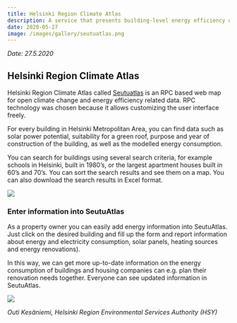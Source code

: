 ```yaml
---
title: Helsinki Region Climate Atlas
description: A service that presents building-level energy efficiency datasets in Helsinki region. 
date: 2020-05-27
image: /images/gallery/seutuatlas.png
---
```

*Date: 27.5.2020*

## Helsinki Region Climate Atlas


Helsinki Region Climate Atlas called  [Seutuatlas](http://www.seutuatlas.fi/index.jsp) is an RPC based web map for 
open climate change and energy efficiency related data. RPC technology was chosen because it allows customizing 
the user interface freely. 

For every building in Helsinki Metropolitan Area, you can find data such as solar power potential, suitability for a green roof, 
purpose and year of construction of the building, as well as the modelled energy consumption.

You can search for buildings using several search criteria, for example schools in Helsinki, built in 1980’s, 
or the largest apartment houses built in 60’s and 70’s. You can sort the search results and see them on a map. 
You can also download the search results in Excel format.

<img src="/images/gallery/seutuatlas.png"  class="img-responsive"/>


### Enter information into SeutuAtlas

As a property owner you can easily add energy information into SeutuAtlas. 
Just click on the desired building and fill up the form and report information about energy and electricity consumption, 
solar panels, heating sources and energy renovations). 

In this way, we can get more up-to-date information on the energy consumption of buildings and housing companies can 
e.g. plan their renovation needs together. Everyone can see updated information in SeutuAtlas. 

<img src="/images/gallery/seutuatlas_form.png"  class="img-responsive"/>


_Outi Kesäniemi, Helsinki Region Environmental Services Authority (HSY)_


